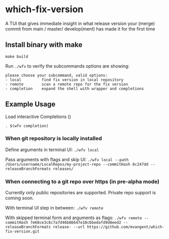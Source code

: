 # which-fix-version

A TUI that gives immediate insight in what release version your (merge) commit from main / master/ develop(ment) has made it for the first time

## Install binary with make
`make build`

Run `./wfv` to verify the subcommands options are showing:

```
please choose your subcommand, valid options:
- local         find fix version in local repository
- remote        scan a remote repo for the fix version
- completion    expand the shell with wrapper and completions
```

## Example Usage

Load interactive Completions (<TAB><TAB>)
```
. $(wfv completion)
```

### When git repository is locally installed

Define arguments in terminal UI:
`./wfv local`

Pass arguments with flags and skip UI:
`./wfv local --path /Users/username/LocalRepos/my-project-repo --commitHash 6c247dd --releaseBranchFormats releases/`

### When connecting to a git repo over https (in pre-alpha mode)
Currently only public repositories are supported. Private repo support is coming soon.

With terminal UI step in between:
`./wfv remote`

With skipped terminal form and arguments as flags:
`./wfv remote --commitHash 7e68ce3c6c7a7d46b86647e10c6bedafd9d8eed2 --releaseBranchFormats release- --url https://github.com/mvangent/which-fix-version.git`

